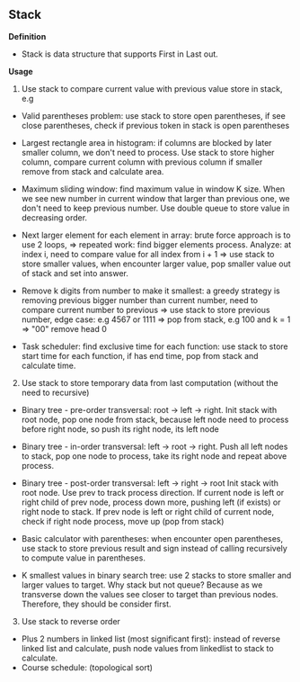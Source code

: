 ## Stack

**Definition**
- Stack is data structure that supports First in Last out.

**Usage**
1. Use stack to compare current value with previous value store in stack, e.g
  - Valid parentheses problem: use stack to store open parentheses, if see close
  parentheses, check if previous token in stack is open parentheses

  - Largest rectangle area in histogram: if columns are blocked by later smaller
  column, we don't need to process. Use stack to store higher column, compare current
  column with previous column if smaller remove from stack and calculate area.

  - Maximum sliding window: find maximum value in window K size. When we see new number
  in current window that larger than previous one, we don't need to keep previous
  number. Use double queue to store value in decreasing order.

  - Next larger element for each element in array: brute force approach is to use
  2 loops, => repeated work: find bigger elements process. Analyze: at index i,
  need to compare value for all index from i + 1 => use stack to store smaller values,
  when encounter larger value, pop smaller value out of stack and set into answer.

  - Remove k digits from number to make it smallest: a greedy strategy is removing
  previous bigger number than current number, need to compare current number to previous
  => use stack to store previous number, edge case: e.g 4567 or 1111 => pop from stack,
  e.g 100 and k = 1 => "00" remove head 0

  - Task scheduler: find exclusive time for each function: use stack to store start
  time for each function, if has end time, pop from stack and calculate time.


2.  Use stack to store temporary data from last computation (without the need to recursive)
  - Binary tree - pre-order transversal: root -> left -> right.
  Init stack with root node, pop one node from stack, because left node need to
  process before right node, so push its right node, its left node

  - Binary tree - in-order transversal: left -> root -> right.
  Push all left nodes to stack, pop one node to process, take its right node
  and repeat above process.

  - Binary tree - post-order transversal: left -> right -> root
  Init stack with root node. Use prev to track process direction. If current node
  is left or right child of prev node, process down more, pushing left (if exists)
  or right node to stack. If prev node is left or right child of current node,
  check if right node process, move up (pop from stack)

  - Basic calculator with parentheses: when encounter open parentheses, use stack
  to store previous result and sign instead of calling recursively to compute value
  in parentheses.

  - K smallest values in binary search tree: use 2 stacks to store smaller and
  larger values to target. Why stack but not queue? Because as we transverse down
  the values see closer to target than previous nodes. Therefore, they should be
  consider first.

3. Use stack to reverse order
  - Plus 2 numbers in linked list (most significant first):
  instead of reverse linked list and calculate, push node values from linkedlist
  to stack to calculate.
  - Course schedule: (topological sort)
